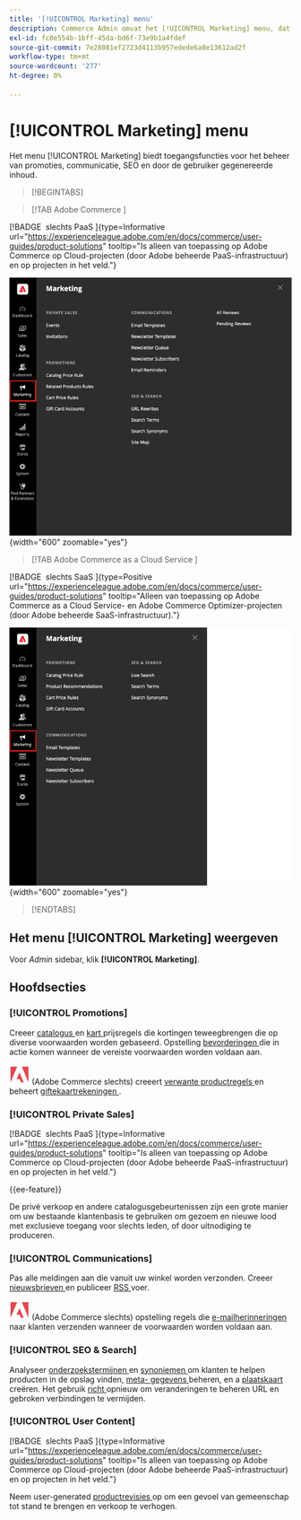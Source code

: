 ```yaml
---
title: '[!UICONTROL Marketing] menu'
description: Commerce Admin omvat het [!UICONTROL Marketing] menu, dat toegangshulpmiddelen verstrekt om bevorderingen, mededelingen, SEO, en gebruiker-geproduceerde inhoud te beheren.
exl-id: fc0e554b-1bff-45da-bd6f-73e9b1a4fdef
source-git-commit: 7e28081ef2723d4113b957edede6a8e13612ad2f
workflow-type: tm+mt
source-wordcount: '277'
ht-degree: 0%

---
```


# [!UICONTROL Marketing] menu

Het menu [!UICONTROL Marketing] biedt toegangsfuncties voor het beheer van promoties, communicatie, SEO en door de gebruiker gegenereerde inhoud.

>[!BEGINTABS]

>[!TAB  Adobe Commerce ]

[!BADGE &#x200B; slechts PaaS &#x200B;]{type=Informative url="https://experienceleague.adobe.com/en/docs/commerce/user-guides/product-solutions" tooltip="Is alleen van toepassing op Adobe Commerce op Cloud-projecten (door Adobe beheerde PaaS-infrastructuur) en op projecten in het veld."}

![ Commerce Admin - het Op de markt brengen menu ](./assets/admin-menu-marketing-ee.png){width="600" zoomable="yes"}

>[!TAB  Adobe Commerce as a Cloud Service ]

[!BADGE &#x200B; slechts SaaS &#x200B;]{type=Positive url="https://experienceleague.adobe.com/en/docs/commerce/user-guides/product-solutions" tooltip="Alleen van toepassing op Adobe Commerce as a Cloud Service- en Adobe Commerce Optimizer-projecten (door Adobe beheerde SaaS-infrastructuur)."}

![ Commerce Admin - het Op de markt brengen menu ](./assets/admin-menu-marketing-ee-accs.png){width="600" zoomable="yes"}

>[!ENDTABS]

## Het menu [!UICONTROL Marketing] weergeven

Voor _Admin_ sidebar, klik **[!UICONTROL Marketing]**.

## Hoofdsecties

### [!UICONTROL Promotions]

Creeer [ catalogus ](price-rules-catalog.md) en [ kart ](price-rules-cart.md) prijsregels die kortingen teweegbrengen die op diverse voorwaarden worden gebaseerd. Opstelling [ bevorderingen ](introduction.md#promotions) die in actie komen wanneer de vereiste voorwaarden worden voldaan aan.

![ Adobe Commerce ](../assets/adobe-logo.svg) (Adobe Commerce slechts) creeert [ verwante productregels ](product-related-rules.md) en beheert [ giftekaartrekeningen ](../stores-purchase/product-gift-card-accounts.md).

### [!UICONTROL Private Sales]

[!BADGE &#x200B; slechts PaaS &#x200B;]{type=Informative url="https://experienceleague.adobe.com/en/docs/commerce/user-guides/product-solutions" tooltip="Is alleen van toepassing op Adobe Commerce op Cloud-projecten (door Adobe beheerde PaaS-infrastructuur) en op projecten in het veld."}

{{ee-feature}}

De privé verkoop en andere catalogusgebeurtenissen zijn een grote manier om uw bestaande klantenbasis te gebruiken om gezoem en nieuwe lood met exclusieve toegang voor slechts leden, of door uitnodiging te produceren.

### [!UICONTROL Communications]

Pas alle meldingen aan die vanuit uw winkel worden verzonden. Creeer [ nieuwsbrieven ](newsletters.md) en publiceer [ RSS ](social-rss.md#rss-feeds) voer.

![ Adobe Commerce ](../assets/adobe-logo.svg) (Adobe Commerce slechts) opstelling regels die [ e-mailherinneringen ](email-reminder-rules.md) naar klanten verzenden wanneer de voorwaarden worden voldaan aan.

### [!UICONTROL SEO & Search]

Analyseer [ onderzoekstermijnen ](../catalog/search-terms.md) en [ synoniemen ](../catalog/search-terms.md#search-synonyms) om klanten te helpen producten in de opslag vinden, [ meta- gegevens ](meta-data.md) beheren, en a [ plaatskaart ](sitemap-xml.md) creëren. Het gebruik [ richt ](url-rewrite.md) opnieuw om veranderingen te beheren URL en gebroken verbindingen te vermijden.

### [!UICONTROL User Content]

[!BADGE &#x200B; slechts PaaS &#x200B;]{type=Informative url="https://experienceleague.adobe.com/en/docs/commerce/user-guides/product-solutions" tooltip="Is alleen van toepassing op Adobe Commerce op Cloud-projecten (door Adobe beheerde PaaS-infrastructuur) en op projecten in het veld."}

Neem user-generated [ productrevisies ](product-reviews.md) op om een gevoel van gemeenschap tot stand te brengen en verkoop te verhogen.
